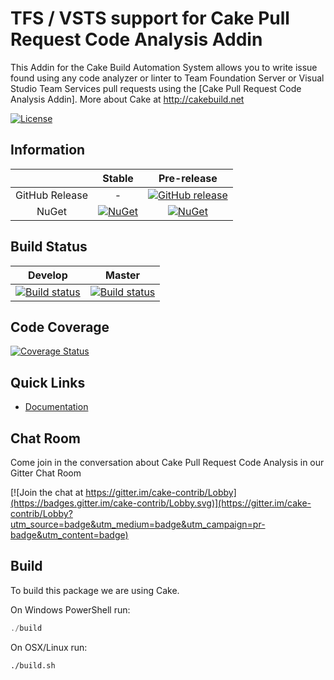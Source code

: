 # TFS / VSTS support for Cake Pull Request Code Analysis Addin

This Addin for the Cake Build Automation System allows you to write issue found using any code
analyzer or linter to Team Foundation Server or Visual Studio Team Services pull requests using
the [Cake Pull Request Code Analysis Addin].
More about Cake at http://cakebuild.net

[![License](http://img.shields.io/:license-mit-blue.svg)](https://github.com/cake-contrib/Cake.Prca.PullRequests.Tfs/blob/feature/build/LICENSE)

## Information

||Stable|Pre-release|
|:--:|:--:|:--:|
|GitHub Release|-|[![GitHub release](https://img.shields.io/github/release/cake-contrib/Cake.Prca.PullRequests.Tfs.svg)](https://github.com/cake-contrib/Cake.Prca.PullRequests.Tfs/releases/latest)|
|NuGet|[![NuGet](https://img.shields.io/nuget/v/Cake.Prca.PullRequests.Tfs.svg)](https://www.nuget.org/packages/Cake.Prca.PullRequests.Tfs)|[![NuGet](https://img.shields.io/nuget/vpre/Cake.Prca.PullRequests.Tfs.svg)](https://www.nuget.org/packages/Cake.Prca.PullRequests.Tfs)|

## Build Status

|Develop|Master|
|:--:|:--:|
|[![Build status](https://ci.appveyor.com/api/projects/status/xxx/branch/develop?svg=true)](https://ci.appveyor.com/project/cakecontrib/cake-prca-pullrequests-tfs/branch/develop)|[![Build status](https://ci.appveyor.com/api/projects/status/xxx/branch/develop?svg=true)](https://ci.appveyor.com/project/cakecontrib/cake-prca-pullrequests-tfs/branch/master)|

## Code Coverage

[![Coverage Status](https://coveralls.io/repos/github/cake-contrib/Cake.Prca.PullRequests.Tfs/badge.svg?branch=develop)](https://coveralls.io/github/cake-contrib/Cake.Prca.PullRequests.Tfs?branch=develop)

## Quick Links

- [Documentation](https://cake-contrib.github.io/Cake.Prca.PullRequests.Tfs)

## Chat Room

Come join in the conversation about Cake Pull Request Code Analysis in our Gitter Chat Room

[![Join the chat at https://gitter.im/cake-contrib/Lobby](https://badges.gitter.im/cake-contrib/Lobby.svg)](https://gitter.im/cake-contrib/Lobby?utm_source=badge&utm_medium=badge&utm_campaign=pr-badge&utm_content=badge)

## Build

To build this package we are using Cake.

On Windows PowerShell run:

```powershell
./build
```

On OSX/Linux run:

```bash
./build.sh
```

